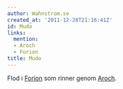 ```yaml
---
author: Wahnstrom.se
created_at: '2011-12-28T21:16:41Z'
id: Mudo
links:
  mention:
  - Aroch
  - Forion
title: Mudo
---
```


Flod i [Forion] som rinner genom [Aroch].

  [Forion]: Forion
  [Aroch]: Aroch